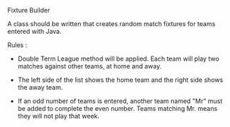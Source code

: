 Fixture Builder


A class should be written that creates random match fixtures for teams entered with Java.


Rules :


  - Double Term League method will be applied. Each team will play two matches against other teams, at home and away.


  - The left side of the list shows the home team and the right side shows the away team.


- If an odd number of teams is entered, another team named "Mr" must be added to complete the even number. Teams matching Mr. means they will not play that week.
